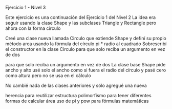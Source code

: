 Ejercicio 1 - Nivel 3

Este ejercicio es una continuación del Ejercicio 1 del Nivel 2
La idea era seguir usando la clase Shape y las subclases Triangle y Rectangle
pero ahora con la forma círculo

Creé una clase nueva llamada Circulo que extiende Shape
y definí su propio método area usando la fórmula del círculo
pi * radio al cuadrado
Sobrescribí el constructor en la clase Circulo para que solo reciba un argumento en vez de dos

para que solo reciba un argumento en vez de dos
La clase base Shape pide ancho y alto
usé solo el ancho como si fuera el radio del círculo
y pasé cero como altura pero no se usa en el cálculo

No cambié nada de las clases anteriores y sólo agregué una nueva

herencia para reutilizar estructura
polimorfismo para tener diferentes formas de calcular área
uso de pi y pow para fórmulas matemáticas